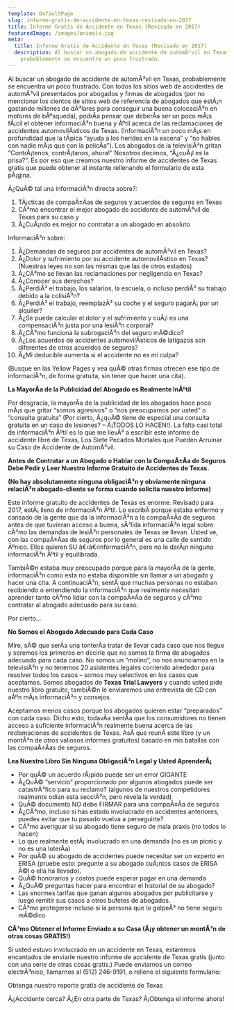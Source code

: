 ```yaml
---
template: DefaultPage
slug: informe-gratis-de-accidente-en-texas-revisado-en-2017
title: Informe Gratis de Accidente en Texas (Revisado en 2017)
featuredImage: /images/animals.jpg
meta:
  title: Informe Gratis de Accidente en Texas (Revisado en 2017)
  description: Al buscar un abogado de accidente de automÃ³vil en Texas,
    probablemente se encuentra un poco frustrado.
---
```

<!--StartFragment-->

Al buscar un abogado de accidente de automÃ³vil en Texas, probablemente se encuentra un poco frustrado. Con todos los sitios web de accidentes de automÃ³vil presentados por abogados y firmas de abogados (por no mencionar los cientos de sitios web de referencia de abogados que estÃ¡n gastando millones de dÃ³lares para conseguir una buena colocaciÃ³n en motores de bÃºsqueda), podrÃ­a pensar que deberÃ­a ser un poco mÃ¡s fÃ¡cil el obtener informaciÃ³n buena y Ãºtil acerca de las reclamaciones de accidentes automovilÃ­sticos de Texas. (InformaciÃ³n un poco mÃ¡s en profundidad que la tÃ­pica “ayuda a los heridos en la escena” y “no hables con nadie mÃ¡s que con la policÃ­a”). Los abogados de la televisiÃ³n gritan “ContrÃ¡tenos, contrÃ¡tanos, ahora!” Nosotros decimos, “Â¿cuÃ¡l es la prisa?”. Es por eso que creamos nuestro informe de accidentes de Texas gratis que puede obtener al instante rellenando el formulario de esta pÃ¡gina.



Â¿QuÃ© tal una informaciÃ³n directa sobre?:

1. TÃ¡cticas de compaÃ±Ã­as de seguros y acuerdos de seguros en Texas
2. CÃ³mo encontrar el mejor abogado de accidente de automÃ³vil de Texas para su caso y
3. Â¿CuÃ¡ndo es mejor no contratar a un abogado en absoluto



InformaciÃ³n sobre:

1. Â¿Demandas de seguros por accidentes de automÃ³vil en Texas?
2. Â¿Dolor y sufrimiento por su accidente automovilÃ­stico en Texas? (Nuestras leyes no son las mismas que las de otros estados)
3. Â¿CÃ³mo se llevan las reclamaciones por negligencia en Texas?
4. Â¿Conocer sus derechos?
5. Â¿PerdiÃ³ el trabajo, los salarios, la escuela, o incluso perdiÃ³ su trabajo debido a la colisiÃ³n?
6. Â¿PerdiÃ³ el trabajo, reemplazÃ³ su coche y el seguro pagarÃ¡ por un alquiler?
7. Â¿Se puede calcular el dolor y el sufrimiento y cuÃ¡l es una compensaciÃ³n justa por una lesiÃ³n corporal?
8. Â¿CÃ³mo funciona la subrogaciÃ³n del seguro mÃ©dico?
9. Â¿Los acuerdos de accidentes automovilÃ­sticos de latigazos son diferentes de otros acuerdos de seguros?
10. Â¿Mi deducible aumenta si el accidente no es mi culpa?

(Busque en las Yellow Pages y vea quÃ© otras firmas ofrecen ese tipo de informaciÃ³n, de forma gratuita, sin tener que hacer una cita).

**La MayorÃ­a de la Publicidad del Abogado es Realmente InÃºtil**

Por desgracia, la mayorÃ­a de la publicidad de los abogados hace poco mÃ¡s que gritar “somos agresivos” o “nos preocupamos por usted” o “consulta gratuita” (Por cierto, Â¿quÃ© tiene de especial una consulta gratuita en un caso de lesiones? – Â¡TODOS LO HACEN!). La falta casi total de informaciÃ³n Ãºtil es lo que me llevÃ³ a escribir este informe de accidente libre de Texas, Los Siete Pecados Mortales que Pueden Arruinar su Caso de Accidente de AutomÃ³vil.

**Antes de Contratar a un Abogado o Hablar con la CompaÃ±Ã­a de Seguros Debe Pedir y Leer Nuestro Informe Gratuito de Accidentes de Texas.**

**(No hay absolutamente ninguna obligaciÃ³n y obviamente ninguna relaciÃ³n abogado-cliente se forma cuando solicita nuestro informe)**

Este informe gratuito de accidentes de Texas es enorme. Revisado para 2017, estÃ¡ lleno de informaciÃ³n Ãºtil. Lo escribÃ­ porque estaba enfermo y cansado de la gente que da la informaciÃ³n a la compaÃ±Ã­a de seguros antes de que tuvieran acceso a buena, sÃ³lida informaciÃ³n legal sobre cÃ³mo las demandas de lesiÃ³n personales de Texas se llevan. Usted ve, con las compaÃ±Ã­as de seguros por lo general es una calle de sentido Ãºnico. Ellos quieren SU â€‹â€‹informaciÃ³n, pero no le darÃ¡n ninguna informaciÃ³n Ãºtil y equilibrada.

TambiÃ©n estaba muy preocupado porque para la mayorÃ­a de la gente, informaciÃ³n como esta no estaba disponible sin llamar a un abogado y hacer una cita. A continuaciÃ³n, sentÃ­ que muchas personas no estaban recibiendo o entendiendo la informaciÃ³n que realmente necesitan aprender tanto cÃ³mo lidiar con la compaÃ±Ã­a de seguros y cÃ³mo contratar al abogado adecuado para su caso.

Por cierto…

**No Somos el Abogado Adecuado para Cada Caso**

Mire, sÃ© que serÃ­a una tonterÃ­a tratar de llevar cada caso que nos llegue y seremos los primeros en decirle que no somos la firma de abogados adecuado para cada caso. No somos un “molino”, no nos anunciamos en la televisiÃ³n y no tenemos 20 asistentes legales corriendo alrededor para resolver todos los casos – somos muy selectivos en los casos que aceptamos. Somos abogados de **Texas Trial Lawyers** y cuando usted pide nuestro libro gratuito, tambiÃ©n le enviaremos una entrevista de CD con aÃºn mÃ¡s informaciÃ³n y consejos.

Aceptamos menos casos porque los abogados quieren estar “preparados” con cada caso. Dicho esto, todavÃ­a sentÃ­a que los consumidores no tienen acceso a suficiente informaciÃ³n realmente buena acerca de las reclamaciones de accidentes de Texas. AsÃ­ que reunÃ­ este libro (y un montÃ³n de otros valiosos informes gratuitos) basado en mis batallas con las compaÃ±Ã­as de seguros.

**Lea Nuestro Libro Sin Ninguna ObligaciÃ³n Legal y Usted AprenderÃ¡**

* Por quÃ© un acuerdo rÃ¡pido puede ser un error GIGANTE
* Â¿QuÃ© “servicio” proporcionado por algunos abogados puede ser catastrÃ³fico para su reclamo? (algunos de nuestros competidores realmente odian esta secciÃ³n, pero revela la verdad)
* QuÃ© documento NO debe FIRMAR para una compaÃ±Ã­a de seguros
* Â¿CÃ³mo, incluso si has estado involucrado en accidentes anteriores, puedes evitar que tu pasado vuelva a perseguirte?
* CÃ³mo averiguar si su abogado tiene seguro de mala praxis (no todos lo hacen)
* Lo que realmente estÃ¡ involucrado en una demanda (no es un picnic y no es una loterÃ­a)
* Por quÃ© su abogado de accidentes puede necesitar ser un experto en ERISA (pruebe esto: pregunte a su abogado cuÃ¡ntos casos de ERISA Ã©l o ella ha llevado).
* QuÃ© honorarios y costos puede esperar pagar en una demanda
* Â¿QuÃ© preguntas hacer para encontrar el historial de su abogado?
* Las enormes tarifas que ganan algunos abogados por publicitarse y luego remitir sus casos a otros bufetes de abogados.
* CÃ³mo protegerse incluso si la persona que lo golpeÃ³ no tiene seguro mÃ©dico



**CÃ³mo Obtener el Informe Enviado a su Casa (Â¡y obtener un montÃ³n de otras cosas GRATIS!)**

Si usted estuvo involucrado en un accidente en Texas, estaremos encantados de enviarle nuestro informe de accidente de Texas gratis (junto con una serie de otras cosas gratis.) Puede enviarnos un correo electrÃ³nico, llamarnos al (512) 246-9191, o rellene el siguiente formulario:

Obtenga nuestro reporte gratis de accidente de Texas

Â¿Accidente cerca? Â¿En otra parte de Texas? Â¡Obtenga el informe ahora!

<!--EndFragment-->